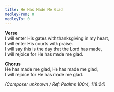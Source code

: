 ```yaml
---
title: He Has Made Me Glad
medleyFrom: 0
medleyTo: 0
---
```


**Verse**  
I will enter His gates with thanksgiving in my heart,  
I will enter His courts with praise.  
I will say this is the day that the Lord has made,  
I will rejoice for He has made me glad.

**Chorus**  
He has made me glad, He has made me glad,  
I will rejoice for He has made me glad.

_(Composer unknown / Ref: Psalms 100:4, 118:24)_
